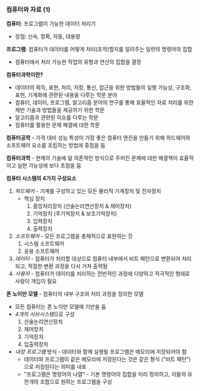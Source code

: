 ### 컴퓨터와 자료 (1)

**컴퓨터**: 프로그램이 가능한 데이터 처리기
- 장점: 신속, 정확, 자동, 대용량

**프로그램**: 컴퓨터가 데이터를 어떻게 처리(조작)할지를 알려주는 일련의 명령어의 집합
- 컴퓨터에서 처리 가능한 작업의 유형과 연산의 집합을 결정

**컴퓨터과학이란?**
- 데이터의 획득, 표현, 처리, 저장, 통신, 접근을 위한 방법들의 실행 가능성, 구조화, 표현, 기계화에 관련된 내용을 다루는 학문 분야
- 컴퓨터, 데이터, 프로그램, 알고리즘 분야의 연구를 통해 효율적인 자료 처리를 위한 제반 기술과 방법들을 제공하기 위한 학문
- 알고리즘과 관련된 이슈를 다루는 학문
- 컴퓨터를 활용한 문제 해결에 대한 학문

**컴퓨터공학** - 가격 대비 성능 특성이 가장 좋은 컴퓨터 엔진을 만들기 위해 하드웨어와 소프트웨어 요소를 조립하는 방법에 중점을 둠

**컴퓨터과학** - 현재의 기술에 덜 의존적인 방식으로 주어진 문제에 대한 해결책이 효율적이고 실현 가능성에 보다 초점을 둠

**컴퓨터 시스템의 4가지 구성요소**
1. *하드웨어* - 기계를 구성하고 있는 모든 물리적 기계장치 및 전자장치
	- 핵심 장치
		1. 중앙처리장치 (산술논리연산장치 & 제어장치)
		2. 기억장치 (주기억장치 & 보조기억장치)
		3. 입력장치
		4. 출력장치
2. *소프트웨어* - 모든 프로그램을 총체적으로 표현하는 것
	1. 시스템 소프트웨어
	2. 응용 소프트웨어
3. *데이터* - 컴퓨터가 처리할 대상으로 컴퓨터 내부에서 비트 패턴으로 변환되어 처리되고, 적절한 변환 과정을 다시 거쳐 출력됨
4. *사용자* - 컴퓨터가 데이터를 처리하는 전반적인 과정에 다양하고 적극적인 형태로 사람이 개입이 필요

**폰 노이만 모델** - 컴퓨터의 내부 구조와 처리 과정을 정의한 모델
- 모든 컴퓨터는 폰 노이만 모델에 기반을 둠
- *4개의 서브시스템*으로 구성
	1. 산술논리연산장치
	2. 제어장치
	3. 기억장치
	4. 입출력장치
- *내장 프로그램* 방식 - 데이터와 함께 실행될 프로그램은 메모리에 저장되어야 함
	- 데이터와 프로그램이 같은 메모리에 저장된다는 것은 같은 형식 ("비트 패턴")으로 저장된다는 의미를 내포
	- "프로그램은 명령어의 나열" - 기본 명령어의 집합을 미리 정의하고, 이들의 유한개의 조합으로 원하는 프로그램을 구성